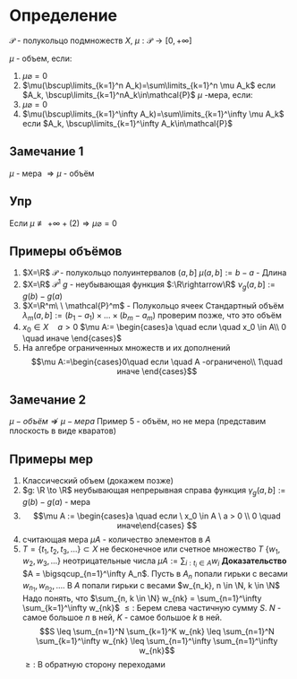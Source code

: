 # Определение
$\mathcal{P}$ - полукольцо подмножеств $X$, $\mu: \mathcal{P} \to [0, +\infty]$ 

$\mu$ - объем, если:
1. $\mu \varnothing = 0$
2. $\mu(\bscup\limits_{k=1}^n A_k)=\sum\limits_{k=1}^n \mu A_k$ если $A_k, \bscup\limits_{k=1}^nA_k\in\mathcal{P}$ 
$\mu$ -мера, если:
1.  $\mu \varnothing = 0$
2. $\mu(\bscup\limits_{k=1}^\infty A_k)=\sum\limits_{k=1}^\infty \mu A_k$ если $A_k, \bscup\limits_{k=1}^\infty A_k\in\mathcal{P}$ 
## Замечание 1
$\mu$ - мера $\Rightarrow \mu$ - объём 
## Упр
Если $\mu \not\equiv +\infty + (2)\Rightarrow \mu \varnothing = 0$
## Примеры объёмов
1. $X=\R$  $\mathcal{P}$ - полукольцо полуинтервалов $(a,b]$ $\mu(a,b]:=b-a$ - Длина
2. $X=\R$  $\mathcal{P}^1$ $g$ - неубывающая функция $:\R\rightarrow\R$  $\nu_g(a,b]:=g(b)-g(a)$    
3. $X=\R^m\ \ \mathcal{P}^m$ - Полукольцо ячеек
	Стандартный объём $\lambda_m (a,b]:=(b_1-a_1)\times \dots \times (b_m-a_m)$ 
	проверим позже, что это объём
4. $x_0 \in X\quad a>0$  $\mu A:= \begin{cases}a \quad если \quad x_0 \in A\\ 0 \quad иначе \end{cases}$
5. На алгебре ограниченных множеств и их дополнений
   $$\mu A:=\begin{cases}0\quad если \quad A -ограничено\\ 1\quad иначе \end{cases}$$
## Замечание 2
$\mu - объём \nRightarrow \mu - мера$ Пример 5 - объём, но не мера (представим плоскость в виде кваратов)

## Примеры мер
1. Классический объем (докажем позже)
2. $g: \R \to \R$  неубывающая непрерывная справа функция
   $\gamma_g(a, b] := g(b) - g(a)$ - мера
3. $$\mu A := \begin{cases}a \quad если \ x_0 \in A \ a > 0 \\
0 \quad иначе\end{cases}
			$$
4. считающая мера $\mu A$ - количество элементов в $A$
5. $T = \{t_1, t_2, t_3, ...\} \subset X$ не бесконечное или счетное множество $T$
   $\{w_1, w_2, w_3, ...\}$ неотрицательные числа $\mu A := \sum_{i: t_i \in A} w_i$
   **Доказательство** $A = \bigsqcup_{n=1}^\infty A_n$. Пусть в $A_n$ попали гирьки с весами $w_{n_1}, w_{n_2}, ...$. В $A$ попали гирьки с весами $w_{n_k}, n \in \N, k \in \N$
   Надо понять, что $\sum_{n, k \in \N} w_{nk} = \sum_{n=1}^\infty \sum_{k=1}^\infty w_{nk}$
   $\leq:$ Берем слева частичную сумму $S$. $N$ - самое большое $n$ в ней, $K$ - самое большое $k$ в ней. $$S \leq \sum_{n=1}^N \sum_{k=1}^K w_{nk} \leq \sum_{n=1}^N \sum_{k=1}^\infty w_{nk} \leq \sum_{n=1}^\infty \sum_{n=1}^\infty w_{nk}$$
   $\geq:$ В обратную сторону переходами